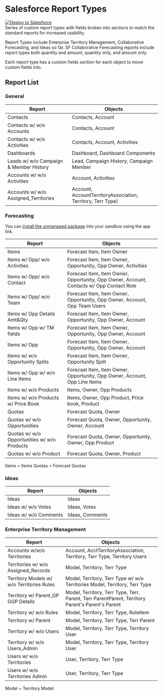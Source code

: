 # Salesforce Report Types
<a href="https://githubsfdeploy.herokuapp.com?owner=meighan&repo=SalesforceReportTypes">
  <img alt="Deploy to Salesforce"
       src="https://raw.githubusercontent.com/afawcett/githubsfdeploy/master/src/main/webapp/resources/img/deploy.png">
</a>
<br>
Series of custom report types with fields broken into sections to match the standard reports for increased usability.

Report Types include Enterprise Territory Management, Collaborative Forecasting, and Ideas so far.
SF Collaborative Forecasting reports include report types both quantity and amount, quantity only, and amount only.

Each report type has a custom fields section for each object to move custom fields into.

## Report List
### General

|**Report**|**Objects**|
|---------|----------|
|Contacts | Contacts, Account|
|Contacts w/ w/o Accounts | Contacts, Account|
|Contacts w/ w/o Activities | Contacts, Account, Activities |
|Dashboards | Dashboard, Dashboard Components |
|Leads w/ w/o Campaign & Member History | Lead, Campaign History, Campaign Member |
|Accounts w/ w/o Activities | Account, Activities |
|Accounts w/ w/o Assigned_Territories | Account, AccountTerritoryAssociation, Territory, Terr Type)

### Forecasting
You can [install the unmanaged package](https://test.salesforce.com/packaging/installPackage.apexp?p0=04t1a0000001vyN) into your sandbox using the app link.  

|**Report**|**Objects**|
|----------|------------|
|Items | Forecast Item, Item Owner |
|Items w/ Opp/ w/o Activities | Forecast Item, Item Owner, Opportunity, Opp Owner, Activities |
|Items w/ Opp/ w/o Contact |Forecast Item, Item Owner, Opportunity, Opp Owner, Account, Contacts w/ Opp Contact Role |
|Items w/ Opp/ w/o Team |Forecast Item, Item Owner, Opportunity, Opp Owner, Account, Opp Team Users |
|Items w/ Opp Details Amt&Qty |Forecast Item, Item Owner, Opportunity, Opp Owner, Account|
|Items w/ Opp w/ TM fields |Forecast Item, Item Owner, Opportunity, Opp Owner, Account|
|Items w/ Opp |Forecast Item, Item Owner, Opportunity, Opp Owner, Account|
|Items w/ w/o Opportunity Splits |Forecast Item, Item Owner, Opportunity Split |
|Items w/ Opp w/ w/o Line Items |Forecast Item, Item Owner, Opportunity, Opp Owner, Account, Opp Line Items |
|Items w/ w/o Products |Items, Owner, Opp Products |
|Items w/ w/o Products w/ Price Book|Items, Owner, Opp Product, Price book, Product |
|Quotas |Forecast Quota, Owner |
|Quotas w/ w/o Opportunities  |Forecast Quota, Owner, Opportunity, Owner, Account|
|Quotas w/ w/o Opportunities  w/ w/o Products |Forecast Quota, Owner, Opportunity, Owner, Opp Product |
|Quotas w/ w/o Product |Forecast Quota, Owner, Product |

Items = Items
Quotas = Forecast Quotas

### Ideas
|**Report**|**Objects**|
|----------|-----------|
|Ideas | Ideas |
|Ideas w/ w/o Votes | Ideas, Votes |
|Ideas w/ w/o Comments | Ideas, Comments |

### Enterprise Territory Management
|**Report**|**Objects**|
|----------|-----------|
|Accounts w/w/o Territories | Account, AcctTerritoryAssociation, Territory, Terr Type, Territory Users |
|Territories w/ w/o Assigned_Records  | Model, Territory, Terr Type |
|Territory Models w/ w/o Territories Rules | Model, Territory, Terr Type w/ w/o Territories Model, Territory, Terr Type |
|Territory w/ Parent_GP GGP Details | Model, Territory, Terr Type, Terr. Parent, Terr ParentParent, Territory Parent's Parent's Parent |
|Territory  w/ w/o Rules | Model, Territory, Terr Type, RuleItem|
|Territory w/ Parent | Model, Territory, Terr Type, Terr Parent |
|Territory w/ w/o Users | Model, Territory, Terr Type, Territory User |
|Territory w/ w/o Users_Admin | Model, Territory, Terr Type, Territory User |
|Users w/ w/o Territories | User, Territory, Terr Type |
|Users w/ w/o Territories Admin | User, Territory, Terr Type |

Model = Territory Model
